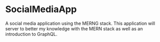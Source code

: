 # SocialMediaApp
A social media application using the MERNG stack. This application will server to better my knowledge with the MERN stack as well as an introduction to GraphQL.
